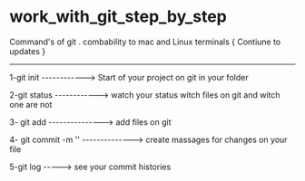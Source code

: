 # work_with_git_step_by_step
Command's of git . combability to mac and Linux terminals 
{ Contiune to updates }

_____________________________

1-git init  ------------> Start of your project on git in your folder 
                            
2-git status  ------------> watch your status witch files on git and witch one are not 

3- git add      --------------->  add files on git

4- git commit -m '' --------------> create massages for changes on your file

5-git log     -----> see your commit histories 
